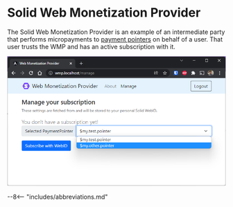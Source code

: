 # Solid Web Monetization Provider

The Solid Web Monetization Provider is an example of an intermediate party that performs micropayments to [payment pointers](https://paymentpointers.org) on behalf of a user. That user trusts the WMP and has an active subscription with it.

![](../assets/img/wmp.png)

--8<-- "includes/abbreviations.md"